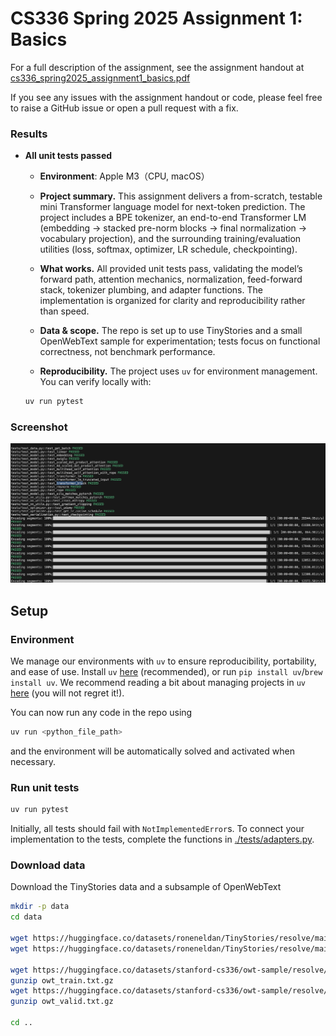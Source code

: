 # CS336 Spring 2025 Assignment 1: Basics

For a full description of the assignment, see the assignment handout at
[cs336_spring2025_assignment1_basics.pdf](./cs336_spring2025_assignment1_basics.pdf)

If you see any issues with the assignment handout or code, please feel free to
raise a GitHub issue or open a pull request with a fix.



### Results

- **All unit tests passed**
    - **Environment**: Apple M3（CPU, macOS）
    - **Project summary.** This assignment delivers a from-scratch, testable mini Transformer language model for next-token prediction. The project includes a BPE tokenizer, an end-to-end Transformer LM (embedding → stacked pre-norm blocks → final normalization → vocabulary projection), and the surrounding training/evaluation utilities (loss, softmax, optimizer, LR schedule, checkpointing).

    - **What works.** All provided unit tests pass, validating the model’s forward path, attention mechanics, normalization, feed-forward stack, tokenizer plumbing, and adapter functions. The implementation is organized for clarity and reproducibility rather than speed.

    - **Data & scope.** The repo is set up to use TinyStories and a small OpenWebText sample for experimentation; tests focus on functional correctness, not benchmark performance.

    - **Reproducibility.** The project uses `uv` for environment management. You can verify locally with:
    ```bash
    uv run pytest

### Screenshot
![All unit tests passed](tests_passed.png)



## Setup

### Environment
We manage our environments with `uv` to ensure reproducibility, portability, and ease of use.
Install `uv` [here](https://github.com/astral-sh/uv) (recommended), or run `pip install uv`/`brew install uv`.
We recommend reading a bit about managing projects in `uv` [here](https://docs.astral.sh/uv/guides/projects/#managing-dependencies) (you will not regret it!).

You can now run any code in the repo using
```sh
uv run <python_file_path>
```
and the environment will be automatically solved and activated when necessary.

### Run unit tests


```sh
uv run pytest
```

Initially, all tests should fail with `NotImplementedError`s.
To connect your implementation to the tests, complete the
functions in [./tests/adapters.py](./tests/adapters.py).

### Download data
Download the TinyStories data and a subsample of OpenWebText

``` sh
mkdir -p data
cd data

wget https://huggingface.co/datasets/roneneldan/TinyStories/resolve/main/TinyStoriesV2-GPT4-train.txt
wget https://huggingface.co/datasets/roneneldan/TinyStories/resolve/main/TinyStoriesV2-GPT4-valid.txt

wget https://huggingface.co/datasets/stanford-cs336/owt-sample/resolve/main/owt_train.txt.gz
gunzip owt_train.txt.gz
wget https://huggingface.co/datasets/stanford-cs336/owt-sample/resolve/main/owt_valid.txt.gz
gunzip owt_valid.txt.gz

cd ..
```





